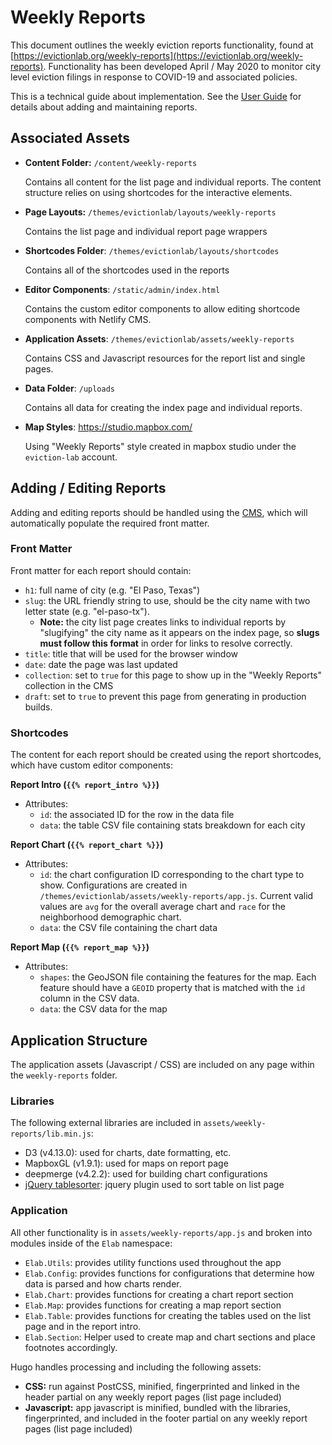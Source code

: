 # Weekly Reports

This document outlines the weekly eviction reports functionality, found at [https://evictionlab.org/weekly-reports](https://evictionlab.org/weekly-reports). Functionality has been developed April / May 2020 to monitor city level eviction filings in response to COVID-19 and associated policies.

This is a technical guide about implementation.  See the [User Guide](./user-guide.md) for details about adding and maintaining reports.

## Associated Assets

- **Content Folder:** `/content/weekly-reports`

  Contains all content for the list page and individual reports.  The content structure relies on using shortcodes for the interactive elements.

- **Page Layouts:** `/themes/evictionlab/layouts/weekly-reports`

  Contains the list page and individual report page wrappers

- **Shortcodes Folder**: `/themes/evictionlab/layouts/shortcodes`

  Contains all of the shortcodes used in the reports

- **Editor Components**: `/static/admin/index.html`

  Contains the custom editor components to allow editing shortcode components  with Netlify CMS.

- **Application Assets**:  `/themes/evictionlab/assets/weekly-reports`

  Contains CSS and Javascript resources for the report list and single pages.

- **Data Folder**: `/uploads`

  Contains all data for creating the index page and individual reports.

- **Map Styles**: https://studio.mapbox.com/

  Using "Weekly Reports" style created in mapbox studio under the `eviction-lab` account.

## Adding / Editing Reports

Adding and editing reports should be handled using the [CMS](https://eviction-lab.netlify.app/admin), which will automatically populate the required front matter.

### Front Matter

Front matter for each report should contain:

  - `h1`: full name of city (e.g. "El Paso, Texas")
  - `slug`: the URL friendly string to use, should be the city name with two letter state (e.g. "el-paso-tx"). 
    - **Note:** the city list page creates links to individual reports by "slugifying" the city name as it appears on the index page, so **slugs must follow this format** in order for links to resolve correctly.
  - `title`: title that will be used for the browser window 
  - `date`: date the page was last updated
  - `collection`: set to `true` for this page to show up in the "Weekly Reports" collection in the CMS
  - `draft`: set to `true` to prevent this page from generating in production builds.

### Shortcodes

The content for each report should be created using the report shortcodes, which have custom editor components:

**Report Intro (`{{% report_intro %}}`)**
  - Attributes:
    - `id`: the associated ID for the row in the data file
    - `data`: the table CSV file containing stats breakdown for each city

**Report Chart (`{{% report_chart %}}`)**
  - Attributes:
    - `id`: the chart configuration ID corresponding to the chart type to show. Configurations are created in `/themes/evictionlab/assets/weekly-reports/app.js`. Current valid values are `avg` for the overall average chart and `race` for the neighborhood demographic chart.
    - `data`: the CSV file containing the chart data

**Report Map (`{{% report_map %}}`)**
  - Attributes:
    - `shapes`: the GeoJSON file containing the features for the map. Each feature should have a `GEOID` property that is matched with the `id` column in the CSV data.
    - `data`: the CSV data for the map


## Application Structure

The application assets (Javascript / CSS) are included on any page within the `weekly-reports` folder.

### Libraries

The following external libraries are included in `assets/weekly-reports/lib.min.js`:

  - D3 (v4.13.0): used for charts, date formatting, etc.
  - MapboxGL (v1.9.1): used for maps on report page
  - deepmerge (v4.2.2): used for building chart configurations
  - [jQuery tablesorter](https://github.com/Mottie/tablesorter): jquery plugin used to sort table on list page

### Application

All other functionality is in `assets/weekly-reports/app.js` and broken into modules inside of the `Elab` namespace:

  - `Elab.Utils`: provides utility functions used throughout the app
  - `Elab.Config`: provides functions for configurations that determine how data is parsed and how charts render.
  - `Elab.Chart`: provides functions for creating a chart report section
  - `Elab.Map`: provides functions for creating a map report section
  - `Elab.Table`: provides functions for creating the tables used on the list page and in the report intro. 
  - `Elab.Section`: Helper used to create map and chart sections and place footnotes accordingly.

Hugo handles processing and including the following assets:

  - **CSS:** run against PostCSS, minified, fingerprinted and linked in the header partial on any weekly report pages (list page included)
  - **Javascript:** app javascript is minified, bundled with the libraries,  fingerprinted, and included in the footer partial on any weekly report pages (list page included) 
